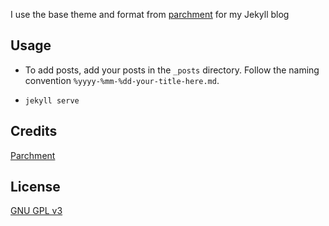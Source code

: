 I use the base theme and format from [parchment](https://github.com/rhl-bthr/parchment) for my Jekyll blog  

## Usage

* To add posts, add your posts in the `_posts` directory. Follow
  the naming convention `%yyyy-%mm-%dd-your-title-here.md`.
- `jekyll serve`

## Credits
[Parchment](https://github.com/rhl-bthr/parchment)

## License
[GNU GPL v3](LICENSE)
